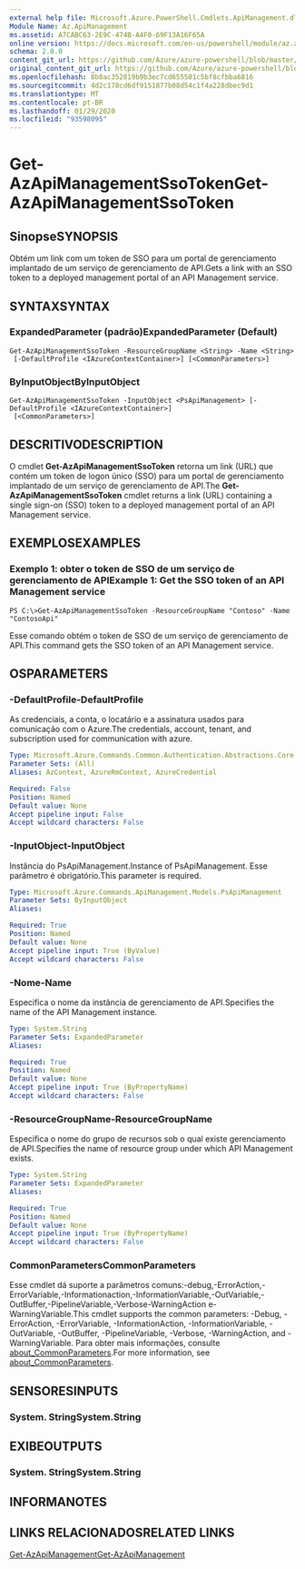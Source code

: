 ```yaml
---
external help file: Microsoft.Azure.PowerShell.Cmdlets.ApiManagement.dll-Help.xml
Module Name: Az.ApiManagement
ms.assetid: A7CABC63-2E9C-474B-A4F0-69F13A16F65A
online version: https://docs.microsoft.com/en-us/powershell/module/az.apimanagement/get-azapimanagementssotoken
schema: 2.0.0
content_git_url: https://github.com/Azure/azure-powershell/blob/master/src/ApiManagement/ApiManagement/help/Get-AzApiManagementSsoToken.md
original_content_git_url: https://github.com/Azure/azure-powershell/blob/master/src/ApiManagement/ApiManagement/help/Get-AzApiManagementSsoToken.md
ms.openlocfilehash: 8b8ac352819b9b3ec7cd655501c5bf8cfbba6816
ms.sourcegitcommit: 4d2c178cd6df9151877b08d54c1f4a228dbec9d1
ms.translationtype: MT
ms.contentlocale: pt-BR
ms.lasthandoff: 01/29/2020
ms.locfileid: "93598095"
---
```

# <span data-ttu-id="09a84-101">Get-AzApiManagementSsoToken</span><span class="sxs-lookup"><span data-stu-id="09a84-101">Get-AzApiManagementSsoToken</span></span>

## <span data-ttu-id="09a84-102">Sinopse</span><span class="sxs-lookup"><span data-stu-id="09a84-102">SYNOPSIS</span></span>
<span data-ttu-id="09a84-103">Obtém um link com um token de SSO para um portal de gerenciamento implantado de um serviço de gerenciamento de API.</span><span class="sxs-lookup"><span data-stu-id="09a84-103">Gets a link with an SSO token to a deployed management portal of an API Management service.</span></span>

## <span data-ttu-id="09a84-104">SYNTAX</span><span class="sxs-lookup"><span data-stu-id="09a84-104">SYNTAX</span></span>

### <span data-ttu-id="09a84-105">ExpandedParameter (padrão)</span><span class="sxs-lookup"><span data-stu-id="09a84-105">ExpandedParameter (Default)</span></span>
```
Get-AzApiManagementSsoToken -ResourceGroupName <String> -Name <String>
 [-DefaultProfile <IAzureContextContainer>] [<CommonParameters>]
```

### <span data-ttu-id="09a84-106">ByInputObject</span><span class="sxs-lookup"><span data-stu-id="09a84-106">ByInputObject</span></span>
```
Get-AzApiManagementSsoToken -InputObject <PsApiManagement> [-DefaultProfile <IAzureContextContainer>]
 [<CommonParameters>]
```

## <span data-ttu-id="09a84-107">DESCRITIVO</span><span class="sxs-lookup"><span data-stu-id="09a84-107">DESCRIPTION</span></span>
<span data-ttu-id="09a84-108">O cmdlet **Get-AzApiManagementSsoToken** retorna um link (URL) que contém um token de logon único (SSO) para um portal de gerenciamento implantado de um serviço de gerenciamento de API.</span><span class="sxs-lookup"><span data-stu-id="09a84-108">The **Get-AzApiManagementSsoToken** cmdlet returns a link (URL) containing a single sign-on (SSO) token to a deployed management portal of an API Management service.</span></span>

## <span data-ttu-id="09a84-109">EXEMPLOS</span><span class="sxs-lookup"><span data-stu-id="09a84-109">EXAMPLES</span></span>

### <span data-ttu-id="09a84-110">Exemplo 1: obter o token de SSO de um serviço de gerenciamento de API</span><span class="sxs-lookup"><span data-stu-id="09a84-110">Example 1: Get the SSO token of an API Management service</span></span>
```
PS C:\>Get-AzApiManagementSsoToken -ResourceGroupName "Contoso" -Name "ContosoApi"
```

<span data-ttu-id="09a84-111">Esse comando obtém o token de SSO de um serviço de gerenciamento de API.</span><span class="sxs-lookup"><span data-stu-id="09a84-111">This command gets the SSO token of an API Management service.</span></span>

## <span data-ttu-id="09a84-112">OS</span><span class="sxs-lookup"><span data-stu-id="09a84-112">PARAMETERS</span></span>

### <span data-ttu-id="09a84-113">-DefaultProfile</span><span class="sxs-lookup"><span data-stu-id="09a84-113">-DefaultProfile</span></span>
<span data-ttu-id="09a84-114">As credenciais, a conta, o locatário e a assinatura usados para comunicação com o Azure.</span><span class="sxs-lookup"><span data-stu-id="09a84-114">The credentials, account, tenant, and subscription used for communication with azure.</span></span>

```yaml
Type: Microsoft.Azure.Commands.Common.Authentication.Abstractions.Core.IAzureContextContainer
Parameter Sets: (All)
Aliases: AzContext, AzureRmContext, AzureCredential

Required: False
Position: Named
Default value: None
Accept pipeline input: False
Accept wildcard characters: False
```

### <span data-ttu-id="09a84-115">-InputObject</span><span class="sxs-lookup"><span data-stu-id="09a84-115">-InputObject</span></span>
<span data-ttu-id="09a84-116">Instância do PsApiManagement.</span><span class="sxs-lookup"><span data-stu-id="09a84-116">Instance of PsApiManagement.</span></span> <span data-ttu-id="09a84-117">Esse parâmetro é obrigatório.</span><span class="sxs-lookup"><span data-stu-id="09a84-117">This parameter is required.</span></span>

```yaml
Type: Microsoft.Azure.Commands.ApiManagement.Models.PsApiManagement
Parameter Sets: ByInputObject
Aliases:

Required: True
Position: Named
Default value: None
Accept pipeline input: True (ByValue)
Accept wildcard characters: False
```

### <span data-ttu-id="09a84-118">-Nome</span><span class="sxs-lookup"><span data-stu-id="09a84-118">-Name</span></span>
<span data-ttu-id="09a84-119">Especifica o nome da instância de gerenciamento de API.</span><span class="sxs-lookup"><span data-stu-id="09a84-119">Specifies the name of the API Management instance.</span></span>

```yaml
Type: System.String
Parameter Sets: ExpandedParameter
Aliases:

Required: True
Position: Named
Default value: None
Accept pipeline input: True (ByPropertyName)
Accept wildcard characters: False
```

### <span data-ttu-id="09a84-120">-ResourceGroupName</span><span class="sxs-lookup"><span data-stu-id="09a84-120">-ResourceGroupName</span></span>
<span data-ttu-id="09a84-121">Especifica o nome do grupo de recursos sob o qual existe gerenciamento de API.</span><span class="sxs-lookup"><span data-stu-id="09a84-121">Specifies the name of resource group under which API Management exists.</span></span>

```yaml
Type: System.String
Parameter Sets: ExpandedParameter
Aliases:

Required: True
Position: Named
Default value: None
Accept pipeline input: True (ByPropertyName)
Accept wildcard characters: False
```

### <span data-ttu-id="09a84-122">CommonParameters</span><span class="sxs-lookup"><span data-stu-id="09a84-122">CommonParameters</span></span>
<span data-ttu-id="09a84-123">Esse cmdlet dá suporte a parâmetros comuns:-debug,-ErrorAction,-ErrorVariable,-Informationaction,-InformationVariable,-OutVariable,-OutBuffer,-PipelineVariable,-Verbose-WarningAction e-WarningVariable.</span><span class="sxs-lookup"><span data-stu-id="09a84-123">This cmdlet supports the common parameters: -Debug, -ErrorAction, -ErrorVariable, -InformationAction, -InformationVariable, -OutVariable, -OutBuffer, -PipelineVariable, -Verbose, -WarningAction, and -WarningVariable.</span></span> <span data-ttu-id="09a84-124">Para obter mais informações, consulte [about_CommonParameters](https://go.microsoft.com/fwlink/?LinkID=113216).</span><span class="sxs-lookup"><span data-stu-id="09a84-124">For more information, see [about_CommonParameters](https://go.microsoft.com/fwlink/?LinkID=113216).</span></span>

## <span data-ttu-id="09a84-125">SENSORES</span><span class="sxs-lookup"><span data-stu-id="09a84-125">INPUTS</span></span>

### <span data-ttu-id="09a84-126">System. String</span><span class="sxs-lookup"><span data-stu-id="09a84-126">System.String</span></span>

## <span data-ttu-id="09a84-127">EXIBE</span><span class="sxs-lookup"><span data-stu-id="09a84-127">OUTPUTS</span></span>

### <span data-ttu-id="09a84-128">System. String</span><span class="sxs-lookup"><span data-stu-id="09a84-128">System.String</span></span>

## <span data-ttu-id="09a84-129">INFORMA</span><span class="sxs-lookup"><span data-stu-id="09a84-129">NOTES</span></span>

## <span data-ttu-id="09a84-130">LINKS RELACIONADOS</span><span class="sxs-lookup"><span data-stu-id="09a84-130">RELATED LINKS</span></span>

[<span data-ttu-id="09a84-131">Get-AzApiManagement</span><span class="sxs-lookup"><span data-stu-id="09a84-131">Get-AzApiManagement</span></span>](./Get-AzApiManagement.md)


